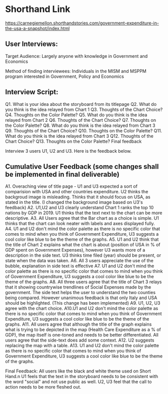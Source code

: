 # Shorthand Link
https://carnegiemellon.shorthandstories.com/government-expenditure-in-the-usa-a-snapshot/index.html

## User Interviews:

<p> Target Audience: Largely anyone with knowledge in Government and Economics </p>
<p> Method of finding interviewees: Individuals in the MISM and MSPPM program interested in Government, Policy and Economics </p>

## Interview Script:
Q1. What is your idea about the storyboard from its titlepage
Q2. What do you think is the idea relayed from Chart 1
Q3. Thoughts of the Chart Choice?
Q4. Thoughts on the Color Palette?
Q5. What do you think is the idea relayed from Chart 2
Q6. Thoughts of the Chart Choice?
Q7. Thoughts on the Color Palette?
Q8. What do you think is the idea relayed from Chart 3
Q9. Thoughts of the Chart Choice?
Q10. Thoughts on the Color Palette?
Q11. What do you think is the idea relayed from Chart 3
Q12. Thoughts of the Chart Choice?
Q13. Thoughts on the Color Palette?
Final feedback

Interview 3 users U1, U2 and U3. Here is the feedback below.

## Cumulative User Feedback (some changes shall be implemented in final deliverable)

A1. Overaching view of title page - U1 and U3 expected a sort of comparision with USA and other countries expenditure. U2 thinks the backgroud image is misleading.
Thinks that it should focus on USA, as stated in the title. (I changed the background image based on U3's feedback)
A2. U1,U2 and U3 clearly understand Chart 1 ranks the top 10 nations by GDP in 2019. U1 thinks that the text next to the chart can be more descriptive.
A3. All Users agree that the Bar chart as a choice is simple. U1 thinks that the chart can look neater with labels and axes displayed fully.
A4. U1 and U2 don't mind the color palette as there is no specific color that comes to mind when you think of Government Expenditure, U3 suggests a cool color like blue to be the theme of the graphs.
A5. U1 and U2 think that the title of Chart 2 explains what the chart is about (position of USA in % of GDP spent on Government Expenses), however U3 wants more of a description in the side text. U3 thinks time filed (year) should be present, or state when the data was taken.
A6. All 3 users appreciate the use of the bubble, explanation in side text is effective
A7. U1 and U2 don't mind the color palette as there is no specific color that comes to mind when you think of Government Expenditure, U3 suggests a cool color like blue to be the theme of the graphs.
A8. All three users agree that the title of Chart 3 relays that it showing countrywise trendlines of Social Expenses made by the government. The side text helps the user to understand the two counties being compared.
However unanimous feedback is that only Italy and USA should be highlighted. (This change has been implemented)
A9. U1, U2, U3 agree with the chart choice.
A10.U1 and U2 don't mind the color palette as there is no specific color that comes to mind when you think of Government Expenditure, U3 suggests a cool color like blue to be the theme of the graphs.
A11. All users agree that although the title of the graph explains what is trying to be depicted in the map (Health Care Expenditure as a % of GDP), the map itself is one-toned and needs to be better differentiated. All users agree that the side-text does add some context.
A12. U2 suggests replacing the map with a table.
A13. U1 and U2 don't mind the color palette as there is no specific color that comes to mind when you think of Government Expenditure, U3 suggests a cool color like blue to be the theme of the graphs.

Final Feedback: All users like the black and white theme used on Short Hand.n U1 feels that the text in the storyboard needs to be consistent with the word "social" and not use public as well. U2, U3 feel that the call to action needs to be more fleshed out.

